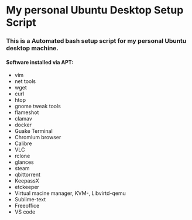 # My personal Ubuntu Desktop Setup Script
### This is a Automated bash setup script for my personal Ubuntu desktop machine.

#### Software installed via APT:
* vim 
* net tools
* wget
* curl
* htop
* gnome tweak tools
* flameshot
* clamav
* docker
* Guake Terminal
* Chromium browser
* Calibre
* VLC
* rclone
* glances
* steam
* qbittorrent
* KeepassX
* etckeeper
* Virtual macine manager, KVM-, Libvirtd-qemu
* Sublime-text
* Freeoffice
* VS code

